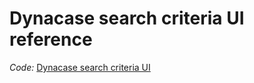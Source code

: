 # Dynacase search criteria UI reference

*Code:*
[Dynacase search criteria UI](https://github.com/Anakeen/dynacase-search-criteria-UI.git)
